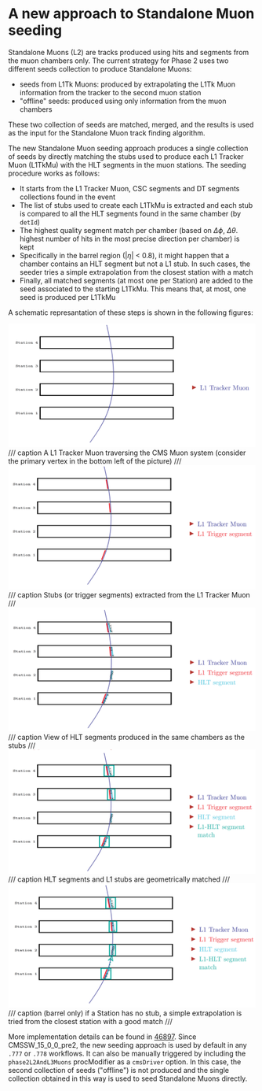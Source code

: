 # A new approach to Standalone Muon seeding
Standalone Muons (L2) are tracks produced using hits and segments from the muon chambers only. The current strategy for Phase 2 uses two different seeds collection to produce Standalone Muons:

- seeds from L1Tk Muons: produced by extrapolating the L1Tk Muon information from the tracker to the second muon station
- "offline" seeds: produced using only information from the muon chambers 

These two collection of seeds are matched, merged, and the results is used as the input for the Standalone Muon track finding algorithm. 

The new Standalone Muon seeding approach produces a single collection of seeds by directly matching the stubs used to produce each L1 Tracker Muon (L1TkMu) with the HLT segments in the muon stations. The seeding procedure works as follows:

- It starts from the L1 Tracker Muon, CSC segments and DT segments collections found in the event
- The list of stubs used to create each L1TkMu is extracted and each stub is compared to all the HLT segments found in the same chamber (by `detId`)
- The highest quality segment match per chamber (based on $\Delta\phi$, $\Delta\theta$. highest number of hits in the most precise direction per chamber) is kept
- Specifically in the barrel region ($|\eta|$ < 0.8), it might happen that a chamber contains an HLT segment but not a L1 stub. In such cases, the seeder tries a simple extrapolation from the closest station with a match 
- Finally, all matched segments (at most one per Station) are added to the seed associated to the starting L1TkMu. This means that, at most, one seed is produced per L1TkMu

A schematic represantation of these steps is shown in the following figures:

![](figures/stubs_match_1.png)
/// caption
A L1 Tracker Muon traversing the CMS Muon system (consider the primary vertex in the bottom left of the picture)
///
![](figures/stubs_match_2.png)
/// caption
Stubs (or trigger segments) extracted from the L1 Tracker Muon
///
![](figures/stubs_match_3.png)
/// caption
View of HLT segments produced in the same chambers as the stubs
///
![](figures/stubs_match_4.png)
/// caption
HLT segments and L1 stubs are geometrically matched
///
![](figures/stubs_match_5.png)
/// caption
(barrel only) if a Station has no stub, a simple extrapolation is tried from the closest station with a good match
///

More implementation details can be found in [46897](https://github.com/cms-sw/cmssw/pull/46897). 
Since CMSSW_15_0_0_pre2, the new seeding approach is used by default in any `.777` or `.778` workflows. It can also be manually triggered by including the `phase2L2AndL3Muons` procModifier as a `cmsDriver` option. In this case, the second collection of seeds ("offline") is not produced and the single collection obtained in this way is used to seed Standalone Muons directly.